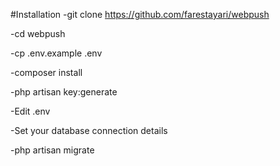 #Installation
-git clone https://github.com/farestayari/webpush

-cd webpush

-cp .env.example .env

-composer install

-php artisan key:generate

-Edit .env

-Set your database connection details

-php artisan migrate

